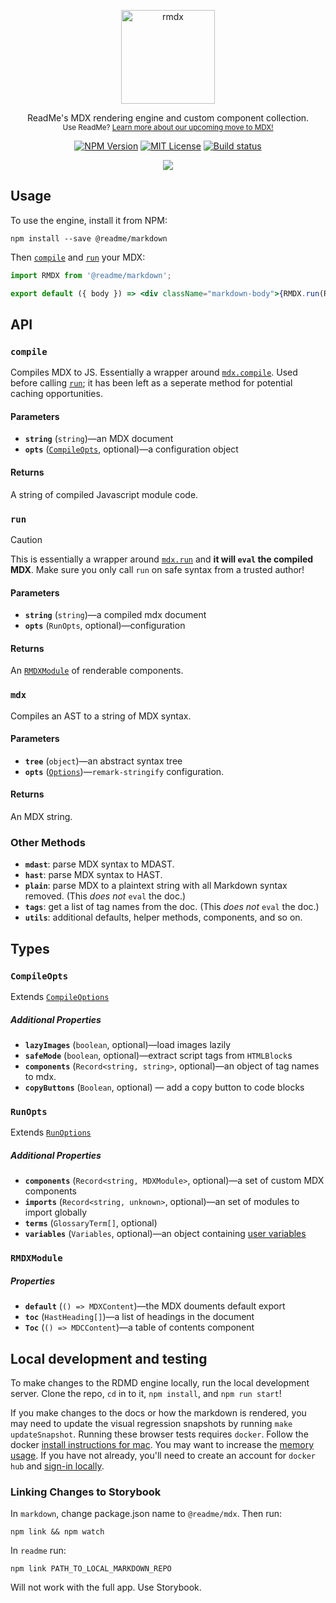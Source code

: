 <p align="center">
  <a href="https://npm.im/@readme/markdown">
    <img src="https://owlbertsio-resized.s3.amazonaws.com/Reading.psd.full.png" width="150" alt="rmdx" />
  </a>
</p>

<p align="center">
  ReadMe's MDX rendering engine and custom component collection.<br />
  <sub>
    Use ReadMe? <a href="https://docs.readme.com/rdmd/page/mdx-engine">Learn more about our upcoming move to MDX!</a>
  </sub>
</p>

<p align="center">
  <a href="https://npm.im/@readme/markdown"><img src="https://img.shields.io/npm/v/@readme/markdown?style=for-the-badge" alt="NPM Version" /></a>
  <a href="https://npm.im/@readme/markdown"><img src="https://img.shields.io/npm/l/@readme/markdown?style=for-the-badge" alt="MIT License" /></a>
  <a href="https://github.com/readmeio/markdown"><img src="https://img.shields.io/github/actions/workflow/status/readmeio/markdown/ci.yml?branch=main&style=for-the-badge" alt="Build status" /></a>
</p>

<p align="center">
  <a href="https://readme.com"><img src="https://raw.githubusercontent.com/readmeio/.github/main/oss-badge.svg" /></a>
</p>

## Usage

To use the engine, install it from NPM:

```
npm install --save @readme/markdown
```

Then [`compile`](#compile) and [`run`](#run) your MDX:

```jsx
import RMDX from '@readme/markdown';

export default ({ body }) => <div className="markdown-body">{RMDX.run(RMDX.compile(body))}</div>;
```

## API

### `compile`

Compiles MDX to JS. Essentially a wrapper around [`mdx.compile`](https://mdxjs.com/packages/mdx/#compilefile-options). Used before calling [`run`](#run); it has been left as a seperate method for potential caching opportunities.

#### Parameters

- **`string`** (`string`)—an MDX document
- **`opts`** ([`CompileOpts`](#compileopts), optional)—a configuration object

#### Returns

A string of compiled Javascript module code.

### `run`

> [!CAUTION]
> This is essentially a wrapper around [`mdx.run`](https://mdxjs.com/packages/mdx/#runcode-options) and **it will `eval` the compiled MDX**. Make sure you only call `run` on safe syntax from a trusted author!

#### Parameters

- **`string`** (`string`)—a compiled mdx document
- **`opts`** (`RunOpts`, optional)—configuration

#### Returns

An [`RMDXModule`](#rmdxmodule) of renderable components.

### `mdx`

Compiles an AST to a string of MDX syntax.

#### Parameters

- **`tree`** (`object`)—an abstract syntax tree
- **`opts`** ([`Options`](https://github.com/remarkjs/remark/tree/main/packages/remark-stringify#options '`remark-stringify` Options type'))—`remark-stringify` configuration.

#### Returns

An MDX string.

### Other Methods

- **`mdast`**: parse MDX syntax to MDAST.
- **`hast`**: parse MDX syntax to HAST.
- **`plain`**: parse MDX to a plaintext string with all Markdown syntax removed. (This _does not_ `eval` the doc.)
- **`tags`**: get a list of tag names from the doc. (This _does not_ `eval` the doc.)
- **`utils`**: additional defaults, helper methods, components, and so on.

## Types

### `CompileOpts`

Extends [`CompileOptions`](https://mdxjs.com/packages/mdx/#compileoptions)

##### Additional Properties

- **`lazyImages`** (`boolean`, optional)—load images lazily
- **`safeMode`** (`boolean`, optional)—extract script tags from `HTMLBlock`s
- **`components`** (`Record<string, string>`, optional)—an object of tag names to mdx.
- **`copyButtons`** (`Boolean`, optional) — add a copy button to code blocks

### `RunOpts`

Extends [`RunOptions`](https://mdxjs.com/packages/mdx/#runoptions)

##### Additional Properties

- **`components`** (`Record<string, MDXModule>`, optional)—a set of custom MDX components
- **`imports`** (`Record<string, unknown>`, optional)—an set of modules to import globally
- **`terms`** (`GlossaryTerm[]`, optional)
- **`variables`** (`Variables`, optional)—an object containing [user variables](https://github.com/readmeio/variable)

### `RMDXModule`

##### Properties

- **`default`** (`() => MDXContent`)—the MDX douments default export
- **`toc`** (`HastHeading[]`)—a list of headings in the document
- **`Toc`** (`() => MDCContent`)—a table of contents component

## Local development and testing

To make changes to the RDMD engine locally, run the local development server. Clone the repo, `cd` in to it, `npm install`, and `npm run start`!

If you make changes to the docs or how the markdown is rendered, you may need to update the visual regression snapshots by running `make updateSnapshot`. Running these browser tests requires `docker`. Follow the docker [install instructions for mac](https://docs.docker.com/docker-for-mac/install/). You may want to increase the [memory usage](https://docs.docker.com/docker-for-mac/#resources). If you have not already, you'll need to create an account for `docker hub` and [sign-in locally](https://docs.docker.com/docker-for-mac/#docker-hub).

### Linking Changes to Storybook

In `markdown`, change package.json name to `@readme/mdx`. Then run:

```
npm link && npm watch
```

In `readme` run:

```
npm link PATH_TO_LOCAL_MARKDOWN_REPO
```

Will not work with the full app. Use Storybook.
